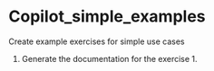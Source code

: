 # Copilot_simple_examples

Create example exercises for simple use cases

1. Generate the documentation for the exercise 1.
